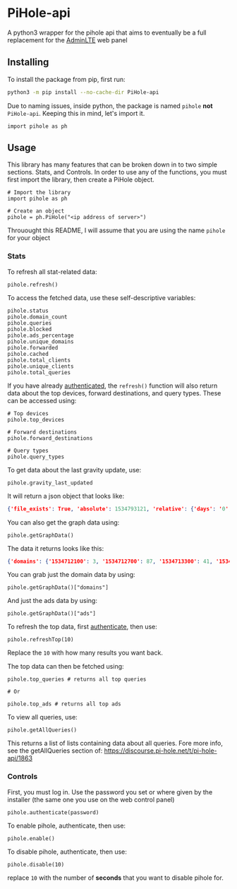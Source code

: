 # PiHole-api
A python3 wrapper for the pihole api that aims to eventually be a full replacement for the [AdminLTE](https://github.com/pi-hole/AdminLTE) web panel

## Installing
To install the package from pip, first run:
```bash
python3 -m pip install --no-cache-dir PiHole-api
```

Due to naming issues, inside python, the package is named `pihole` **not** `PiHole-api`. Keeping this in mind, let's import it.
```python3
import pihole as ph
```

## Usage
This library has many features that can be broken down in to two simple sections. Stats, and Controls. In order to use any of the functions, you must first import the library, then create a PiHole object.

```python3
# Import the library
import pihole as ph

# Create an object
pihole = ph.PiHole("<ip address of server>")
```
Throuought this README, I will assume that you are using the name `pihole` for your object

### Stats
To refresh all stat-related data:
```python3
pihole.refresh()
```

To access the fetched data, use these self-descriptive variables:
```python3
pihole.status
pihole.domain_count
pihole.queries
pihole.blocked
pihole.ads_percentage
pihole.unique_domains
pihole.forwarded
pihole.cached
pihole.total_clients
pihole.unique_clients
pihole.total_queries
```

If you have already [authenticated](#Controls), the `refresh()` function will also return data about the top devices, forward destinations, and query types. These can be accessed using:
```python3
# Top devices
pihole.top_devices

# Forward destinations
pihole.forward_destinations

# Query types
pihole.query_types
```

To get data about the last gravity update, use:
```python3
pihole.gravity_last_updated
```

It will return a json object that looks like:
```json
{'file_exists': True, 'absolute': 1534793121, 'relative': {'days': '0', 'hours': '00', 'minutes': '42'}}
```

You can also get the graph data using:
```python3
pihole.getGraphData()
```

The data it returns looks like this:
```json
{'domains': {'1534712100': 3, '1534712700': 87, '1534713300': 41, '1534713900': 45, '1534714500': 1, '1534715100': 28, '1534715700': 26, '1534716300': 0, '1534716900': 0, '1534717500': 0, '1534718100': 0, '1534718700': 0, '1534719300': 0, '1534719900': 0, '1534720500': 0, '1534721100': 0, '1534721700': 0, '1534722300': 0, '1534722900': 22, '1534723500': 5, '1534724100': 6, '1534724700': 2, '1534725300': 0, '1534725900': 3, '1534726500': 15, '1534727100': 1, '1534727700': 0, '1534728300': 0, '1534728900': 10, '1534729500': 8, '1534730100': 5, '1534730700': 0, '1534731300': 0, '1534731900': 0, '1534732500': 0, '1534733100': 0, '1534733700': 0, '1534734300': 0, '1534734900': 0, '1534735500': 0, '1534736100': 0, '1534736700': 0, '1534737300': 0, '1534737900': 0, '1534738500': 0, '1534739100': 0, '1534739700': 0, '1534740300': 0, '1534740900': 0, '1534741500': 0, '1534742100': 0, '1534742700': 0, '1534743300': 0, '1534743900': 0, '1534744500': 0, '1534745100': 0, '1534745700': 0, '1534746300': 0, '1534746900': 0, '1534747500': 0, '1534748100': 0, '1534748700': 0, '1534749300': 0, '1534749900': 0, '1534750500': 0, '1534751100': 0, '1534751700': 0, '1534752300': 0, '1534752900': 0, '1534753500': 0, '1534754100': 0, '1534754700': 0, '1534755300': 0, '1534755900': 0, '1534756500': 0, '1534757100': 0, '1534757700': 0, '1534758300': 0, '1534758900': 0, '1534759500': 0, '1534760100': 0, '1534760700': 0, '1534761300': 0, '1534761900': 0, '1534762500': 0, '1534763100': 0, '1534763700': 0, '1534764300': 0, '1534764900': 0, '1534765500': 0, '1534766100': 0, '1534766700': 0, '1534767300': 0, '1534767900': 0, '1534768500': 0, '1534769100': 0, '1534769700': 0, '1534770300': 0, '1534770900': 0, '1534771500': 0, '1534772100': 0, '1534772700': 0, '1534773300': 0, '1534773900': 0, '1534774500': 0, '1534775100': 0, '1534775700': 71, '1534776300': 61, '1534776900': 53, '1534777500': 27, '1534778100': 101, '1534778700': 118, '1534779300': 24, '1534779900': 6, '1534780500': 7, '1534781100': 37, '1534781700': 106, '1534782300': 142, '1534782900': 54, '1534783500': 79, '1534784100': 90, '1534784700': 71, '1534785300': 77, '1534785900': 90, '1534786500': 86, '1534787100': 72, '1534787700': 95, '1534788300': 98, '1534788900': 35, '1534789500': 31, '1534790100': 17, '1534790700': 32, '1534791300': 49, '1534791900': 43, '1534792500': 66, '1534793100': 131, '1534793700': 68, '1534794300': 48, '1534794900': 43, '1534795500': 45, '1534796100': 46, '1534796700': 26}, 'ads': {'1534712100': 0, '1534712700': 6, '1534713300': 0, '1534713900': 0, '1534714500': 0, '1534715100': 0, '1534715700': 0, '1534716300': 0, '1534716900': 0, '1534717500': 0, '1534718100': 0, '1534718700': 0, '1534719300': 0, '1534719900': 0, '1534720500': 0, '1534721100': 0, '1534721700': 0, '1534722300': 0, '1534722900': 0, '1534723500': 0, '1534724100': 0, '1534724700': 0, '1534725300': 0, '1534725900': 0, '1534726500': 0, '1534727100': 0, '1534727700': 0, '1534728300': 0, '1534728900': 0, '1534729500': 0, '1534730100': 0, '1534730700': 0, '1534731300': 0, '1534731900': 0, '1534732500': 0, '1534733100': 0, '1534733700': 0, '1534734300': 0, '1534734900': 0, '1534735500': 0, '1534736100': 0, '1534736700': 0, '1534737300': 0, '1534737900': 0, '1534738500': 0, '1534739100': 0, '1534739700': 0, '1534740300': 0, '1534740900': 0, '1534741500': 0, '1534742100': 0, '1534742700': 0, '1534743300': 0, '1534743900': 0, '1534744500': 0, '1534745100': 0, '1534745700': 0, '1534746300': 0, '1534746900': 0, '1534747500': 0, '1534748100': 0, '1534748700': 0, '1534749300': 0, '1534749900': 0, '1534750500': 0, '1534751100': 0, '1534751700': 0, '1534752300': 0, '1534752900': 0, '1534753500': 0, '1534754100': 0, '1534754700': 0, '1534755300': 0, '1534755900': 0, '1534756500': 0, '1534757100': 0, '1534757700': 0, '1534758300': 0, '1534758900': 0, '1534759500': 0, '1534760100': 0, '1534760700': 0, '1534761300': 0, '1534761900': 0, '1534762500': 0, '1534763100': 0, '1534763700': 0, '1534764300': 0, '1534764900': 0, '1534765500': 0, '1534766100': 0, '1534766700': 0, '1534767300': 0, '1534767900': 0, '1534768500': 0, '1534769100': 0, '1534769700': 0, '1534770300': 0, '1534770900': 0, '1534771500': 0, '1534772100': 0, '1534772700': 0, '1534773300': 0, '1534773900': 0, '1534774500': 0, '1534775100': 0, '1534775700': 3, '1534776300': 19, '1534776900': 21, '1534777500': 12, '1534778100': 23, '1534778700': 40, '1534779300': 12, '1534779900': 3, '1534780500': 5, '1534781100': 9, '1534781700': 11, '1534782300': 39, '1534782900': 13, '1534783500': 13, '1534784100': 18, '1534784700': 12, '1534785300': 6, '1534785900': 19, '1534786500': 14, '1534787100': 7, '1534787700': 17, '1534788300': 26, '1534788900': 18, '1534789500': 10, '1534790100': 9, '1534790700': 10, '1534791300': 24, '1534791900': 13, '1534792500': 19, '1534793100': 21, '1534793700': 8, '1534794300': 7, '1534794900': 4, '1534795500': 7, '1534796100': 6, '1534796700': 4}}
```

You can grab just the domain data by using:
```python3
pihole.getGraphData()["domains"]
```

And just the ads data by using:
```python3
pihole.getGraphData()["ads"]
```

To refresh the top data, first [authenticate](#Controls), then use:
```python3
pihole.refreshTop(10)
```
Replace the `10` with how many results you want back.

The top data can then be fetched using:
```python3
pihole.top_queries # returns all top queries

# Or

pihole.top_ads # returns all top ads
```

To view all queries, use:
```python3
pihole.getAllQueries()
```

This returns a list of lists containing data about all queries. Fore more info, see the getAllQueries section of: https://discourse.pi-hole.net/t/pi-hole-api/1863



### Controls
First, you must log in. Use the password you set or where given by the installer (the same one you use on the web control panel)
```python3
pihole.authenticate(password)
```

To enable pihole, authenticate, then use:
```python3
pihole.enable()
```

To disable pihole, authenticate, then use:
```python3
pihole.disable(10)
```
replace `10` with the number of **seconds** that you want to disable pihole for.